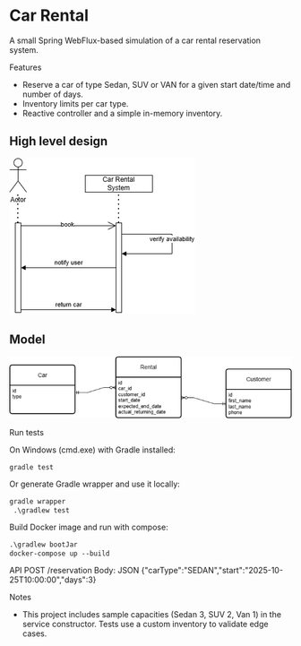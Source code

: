 # Car Rental

A small Spring WebFlux-based simulation of a car rental reservation system.

Features
- Reserve a car of type Sedan, SUV or VAN for a given start date/time and number of days.
- Inventory limits per car type.
- Reactive controller and a simple in-memory inventory.

## High level design

![CarRental-sequence.drawio.png](docs/CarRental-sequence.drawio.png)

## Model
![CarRental-Entities.drawio.png](docs/CarRental-Entities.drawio.png)

Run tests

On Windows (cmd.exe) with Gradle installed:

```
gradle test
```

Or generate Gradle wrapper and use it locally:

```
gradle wrapper
 .\gradlew test
```

Build Docker image and run with compose:

```
.\gradlew bootJar
docker-compose up --build
```

API
POST /reservation
Body: JSON {"carType":"SEDAN","start":"2025-10-25T10:00:00","days":3}

Notes
- This project includes sample capacities (Sedan 3, SUV 2, Van 1) in the service constructor. Tests use a custom inventory to validate edge cases.

